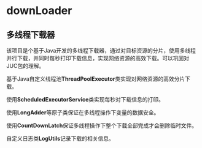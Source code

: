 # downLoader
## 多线程下载器

该项目是个基于Java开发的多线程下载器，通过对目标资源的分片，使用多线程并行下载，并同时每秒打印下载信息，实现网络资源的高效下载。可以巩固对JUC包的理解。

基于Java自定义线程池**ThreadPoolExecutor**类实现对网络资源的高效分片下载。

使用**ScheduledExecutorService**类实现每秒对下载信息的打印。

使用**LongAdder**等原子类保证在多线程操作下变量的数据安全。

使用**CountDownLatch**保证多线程操作下整个下载全部完成才会删除临时文件。

自定义日志类**LogUtils**记录下载的相关信息。